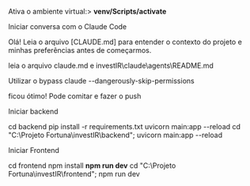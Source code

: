 Ativa o ambiente virtual:>  **venv/Scripts/activate** 

Iniciar conversa com o Claude Code

Olá! Leia o arquivo [CLAUDE.md] para entender o contexto do projeto e minhas preferências antes de começarmos.

leia o arquivo claude.md e investIR\claude\agents\README.md  

Utilizar o bypass
claude --dangerously-skip-permissions

ficou ótimo! Pode comitar e fazer o push       

Iniciar backend

cd backend
pip install -r requirements.txt
uvicorn main:app --reload
cd "C:\Projeto Fortuna\investIR\backend"; uvicorn main:app --reload

Iniciar Frontend

cd frontend
npm install
**npm run dev**
cd "C:\Projeto Fortuna\investIR\frontend"; npm run dev
